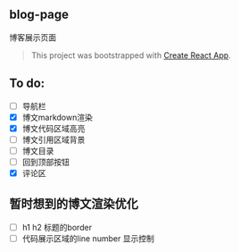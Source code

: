 ## blog-page

博客展示页面
> This project was bootstrapped with [Create React App](https://github.com/facebook/create-react-app).

## To do:
- [ ] 导航栏
- [x] 博文markdown渲染
- [x] 博文代码区域高亮
- [ ] 博文引用区域背景
- [ ] 博文目录
- [ ] 回到顶部按钮
- [x] 评论区

## 暂时想到的博文渲染优化
- [ ] h1 h2 标题的border
- [ ] 代码展示区域的line number 显示控制
